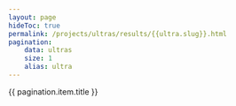 ```yaml
---
layout: page
hideToc: true
permalink: /projects/ultras/results/{{ultra.slug}}.html
pagination:
    data: ultras
    size: 1
    alias: ultra
---
```


{{ pagination.item.title }}